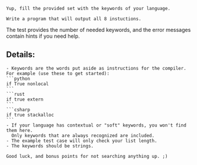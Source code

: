 ~~~if-not:bf
Yup, fill the provided set with the keywords of your language.
~~~
~~~if:bf
Write a program that will output all 8 instuctions.
~~~
The test provides the number of needed keywords, and the error messages contain hints if you need help. 
<!--Translators: Add 3 keywords, one of which should be difficult/obscure.-->
## Details:
~~~if-not:bf
- Keywords are the words put aside as instructions for the compiler. For example (use these to get started):
```python
if True nonlocal
```
```rust
if true extern
```
```csharp
if true stackalloc
```
- If your language has contextual or "soft" keywords, you won't find them here.
  Only keywords that are always recognized are included.
- The example test case will only check your list length.
- The keywords should be strings.
~~~
```if:bf
Good luck, and bonus points for not searching anything up. ;)
```

